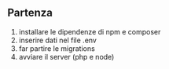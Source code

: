 ## Partenza

1. installare le dipendenze di npm e composer
2. inserire dati nel file .env
3. far partire le migrations
4. avviare il server (php e node)